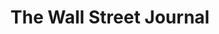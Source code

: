 ---
collection_archive: false
collection_awards: []
collection_category:
  - Editorial
  - Science
  - Tech
  - Reportage
  - Color
  - Climate Change
  - Workplace
collection_content: >-
  On a green swatch in the Arizona desert, a 30-ton robot is scrutinizing plants
  that could help feed impoverished countries and fuel American cars.⁠ The
  70-foot-tall colossus, called a “Field Scanalyzer,” is the world’s biggest
  agricultural robot, the project’s researchers say. Resembling an oversize
  scaffold with a box perched in its middle, it lumbers daily over 2 acres of
  crops including sorghum, lettuce and wheat, its cluster of electronic eyes
  assessing their temperature, shape and hue, the angle of each leaf.⁠


  The Scanalyzer beams this data—up to 10 terabytes a day, roughly equivalent to
  about 2.6 million copies of Tolstoy’s “War and Peace”—to computers in Illinois
  and Missouri. Analyzing the range and depth of data generated is possible only
  with machine-learning algorithms, according to data scientists at George
  Washington University and St. Louis University, where researchers are teaching
  the computers to identify connections between specific genes and plant traits
  the Scanalyzer observes.⁠


  Deep learning, a form of AI that uses conclusions from data to further refine
  a system, can also help pinpoint how some varieties of a plant may subtly
  differ from one another in ways that plant scientists may not anticipate,
  researchers say.⁠


  The effort—part of a five-year, roughly $26 million project funded by the U.S.
  Department of Energy and the Bill and Melinda Gates Foundation—is aimed at
  helping plant breeders identify characteristics and genetic markers pointing
  to the most efficient and resilient crop varieties. Researchers are seeking to
  develop crops that can produce biofuels, reducing reliance on fossil fuels. It
  could also help identify food crops that can thrive in drier, hotter
  conditions as climates change.
collection_cover: 'https://d1sf55qlb7p6hz.cloudfront.net/wsj_robot-8.jpg'
collection_cover_mobile: 'https://d1sf55qlb7p6hz.cloudfront.net/verticalcovers-45.jpg'
collection_description: >-
  On a green swatch in the Arizona desert, a 30-ton robot is scrutinizing plants
  that could help feed impoverished countries and fuel American cars.⁠ The
  70-foot-tall colossus, called a “Field Scanalyzer,” is the world’s biggest
  agricultural robot, the project’s researchers say. Resembling an oversize
  scaffold with a box perched in its middle, it lumbers daily over 2 acres of
  crops including sorghum, lettuce and wheat, its cluster of electronic eyes
  assessing their temperature, shape and hue, the angle of each leaf.⁠
collection_exhibition: []
collection_filter: Commissioned + Stock
collection_hidden: false
collection_meta: The Field Scanalyzer
collection_press: []
collection_preview:
  - 'https://d1sf55qlb7p6hz.cloudfront.net/wsj-scanalyzer_covers-1.jpg'
  - 'https://d1sf55qlb7p6hz.cloudfront.net/wsj-scanalyzer_covers-2.jpg'
  - 'https://d1sf55qlb7p6hz.cloudfront.net/wsj-scanalyzer_covers-3.jpg'
  - 'https://d1sf55qlb7p6hz.cloudfront.net/wsj-scanalyzer_covers-4.jpg'
cover_image: ''
date: ''
hide_footer: false
layout: blocks
logo: ''
navigation_theme: white
px_extra: true
slug: wall-street-journal-robot
theme_color: '#B8EEBC'
theme_color_all_works: '#6D94FF'
title: The Wall Street Journal
collection_blocks:
  - _bookshop_name: collections/media-row-start
    row_alignment: between
  - _bookshop_name: collections/media-element
    block: media-element
    color: '#FCD79E'
    image: 'https://d1sf55qlb7p6hz.cloudfront.net/wsj_robot-1.jpg'
    margin_left: '30'
    margin_right: ''
    margin_y: '100'
    width: '66'
  - _bookshop_name: collections/media-row
    row_alignment: between
  - _bookshop_name: collections/media-element
    block: media-element
    color: '#BBD2E5'
    image: 'https://d1sf55qlb7p6hz.cloudfront.net/wsj_robot-2.jpg'
    margin_left: '0'
    margin_right: '0'
    margin_y: '100'
    width: '55'
  - _bookshop_name: collections/media-element
    block: media-element
    color: '#D4E3C8'
    image: 'https://d1sf55qlb7p6hz.cloudfront.net/wsj_robot-3.jpg'
    margin_left: '0'
    margin_right: ''
    margin_y: '700'
    width: '40'
  - _bookshop_name: collections/media-row
    row_alignment: between
  - _bookshop_name: collections/media-element
    block: media-element
    color: '#FAEBBE'
    image: 'https://d1sf55qlb7p6hz.cloudfront.net/wsj_robot-4.jpg'
    margin_left: '25'
    margin_y: '100'
    width: '50'
  - _bookshop_name: collections/media-row
    row_alignment: between
  - _bookshop_name: collections/media-element
    block: media-element
    color: '#DBE0EB'
    image: 'https://d1sf55qlb7p6hz.cloudfront.net/wsj_robot-6.jpg'
    margin_left: '5'
    margin_right: '0'
    margin_y: '100'
    width: '40'
  - _bookshop_name: collections/media-element
    block: media-element
    color: '#EEE6D9'
    image: 'https://d1sf55qlb7p6hz.cloudfront.net/wsj_robot-5.jpg'
    margin_left: '0'
    margin_right: '30'
    margin_y: '600'
    width: '20'
  - _bookshop_name: collections/media-row
    row_alignment: between
  - _bookshop_name: collections/media-element
    block: media-element
    color: '#F4D4BB'
    image: 'https://d1sf55qlb7p6hz.cloudfront.net/wsj_robot-7.jpg'
    margin_left: '20'
    margin_right: ''
    margin_y: '100'
    width: '60'
  - _bookshop_name: collections/media-row
    row_alignment: between
  - _bookshop_name: collections/media-element
    block: media-element
    color: '#F55656'
    image: 'https://d1sf55qlb7p6hz.cloudfront.net/wsj_robot-8.jpg'
    margin_left: '0'
    margin_right: ''
    margin_y: '100'
    width: '66'
  - _bookshop_name: collections/media-row
    row_alignment: between
  - _bookshop_name: collections/media-element
    block: media-element
    color: '#C5C1DA'
    image: 'https://d1sf55qlb7p6hz.cloudfront.net/wsj_robot-9.jpg'
    margin_left: '10'
    margin_y: '200'
    width: '40'
  - _bookshop_name: collections/media-element
    block: media-element
    color: '#F1EFB3'
    image: 'https://d1sf55qlb7p6hz.cloudfront.net/wsj_robot-10.jpg'
    margin_left: ''
    margin_right: '25'
    margin_y: '700'
    width: '20'
  - _bookshop_name: collections/media-row
    row_alignment: between
  - _bookshop_name: collections/media-element
    block: media-element
    color: '#F0DDCA'
    image: 'https://d1sf55qlb7p6hz.cloudfront.net/wsj_robot-11.jpg'
    margin_left: '20'
    margin_y: '100'
    width: '60'
  - _bookshop_name: collections/media-row
    row_alignment: between
  - _bookshop_name: collections/media-element
    block: media-element
    color: '#EDE8E4'
    image: 'https://d1sf55qlb7p6hz.cloudfront.net/wsj_robot-12.jpg'
    margin_left: '5'
    margin_right: ''
    margin_y: '100'
    width: '25'
  - _bookshop_name: collections/media-element
    block: media-element
    color: '#000000'
    image: 'https://d1sf55qlb7p6hz.cloudfront.net/wsj_robot-13.jpg'
    margin_left: '0'
    margin_right: '25'
    margin_y: '400'
    width: '40'
  - _bookshop_name: collections/media-row
    row_alignment: between
  - _bookshop_name: collections/media-element
    block: media-element
    color: '#1C1733'
    image: 'https://d1sf55qlb7p6hz.cloudfront.net/wsj_robot-14.jpg'
    margin_left: '15'
    margin_y: '100'
    width: '70'
  - _bookshop_name: collections/media-row-end
---